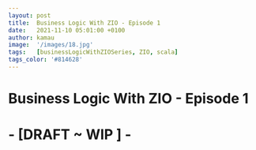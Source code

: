 ```yaml
---
layout: post
title:  Business Logic With ZIO - Episode 1
date:   2021-11-10 05:01:00 +0100
author: kamau
image:  '/images/18.jpg'
tags:   [businessLogicWithZIOSeries, ZIO, scala]
tags_color: '#814628'
---
```

# Business Logic With ZIO - Episode 1

# - \[DRAFT ~ WIP \] -